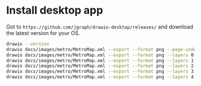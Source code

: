 # Install desktop app

Got to `https://github.com/jgraph/drawio-desktop/releases/` and download the latest version for your OS.

```bash
drawio --version
drawio docs/images/metro/MetroMap.xml --export --format png --page-index 0 --output docs/images/metro/MetroMap.png
drawio docs/images/metro/MetroMap.xml --export --format png --layers 0 --page-index 1 --output docs/images/metro/PostProcessing.png
drawio docs/images/metro/MetroMap.xml --export --format png --layers 1 --page-index 1 --output docs/images/metro/Concordance.png
drawio docs/images/metro/MetroMap.xml --export --format png --layers 2 --page-index 1 --output docs/images/metro/Simulate.png
drawio docs/images/metro/MetroMap.xml --export --format png --layers 3 --page-index 1 --output docs/images/metro/Phase.png
drawio docs/images/metro/MetroMap.xml --export --format png --layers 4 --page-index 1 --output docs/images/metro/PreProcessing.png
```
